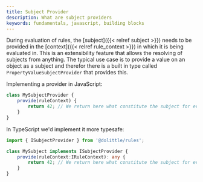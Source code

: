 ```yaml
---
title: Subject Provider
description: What are subject providers
keywords: fundamentals, javascript, building blocks
---
```

During evaluation of rules, the [subject]({{< relref subject >}}) needs to be provided
in the [context]({{< relref rule_context >}}) in which it is being evaluated in.
This is an extensibility feature that allows the resolving of subjects from
anything. The typical use case is to provide a value on an object as a subject
and therefor there is a built in type called `PropertyValueSubjectProvider` that
provides this.

Implementing a provider in JavaScript:

```javascript
class MySubjectProvider {
    provide(ruleContext) {
        return 42; // We return here what constitute the subject for evalution
    }
}
```

In TypeScript we'd implement it more typesafe:

```typescript
import { ISubjectProvider } from '@dolittle/rules';

class MySubject implements ISubjectProvider {
    provide(ruleContext:IRuleContext): any {
        return 42; // We return here what constitute the subject for evalution
    }
}
```
